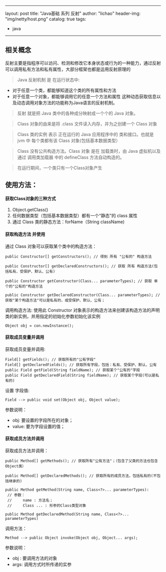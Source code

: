 

---
layout: post
title: "Java基础 系列 反射"
author: "lichao"
header-img: "img/netty/host.png"
catalog: true
tags:
  - java
---


## 相关概念
反射主要是指程序可以访问、检测和修改它本身状态或行为的一种能力，通过反射可以调用私有方法和私有属性，大部分框架也都是运用反射原理的

> Java 反射机制 是 在运行状态中:
* 对于任意一个类，都能够知道这个类的所有属性和方法
* 对于任意一个对象，都能够调用它的任意一个方法和属性
这种动态获取信息以及动态调用对象方法的功能称为Java语言的反射机制。

> 反射 就是把 Java 类中的各种成分映射成一个个的 Java 对象。

> Class 对象的由来是将 .class 文件读入内存，并为之创建一个 Class 对象

> Class 类的实例 表示 正在运行的 Java 应用程序中的 类和接口。也就是 jvm 中 每个类都有该 Class 对象(包括基本数据类型）

> Class 没有公共构造方法。Class 对象 是在 加载类时，由 Java 虚拟机以及通过 调用类加载器 中的 defineClass 方法自动构造的。

> 在运行期间，一个类只有一个Class对象产生

## 使用方法：
#### 获取Class对象的三种方式
1. Object.getClass()
2. 任何数据类型（包括基本数据类型）都有一个“静态”的 class 属性
3. 通过 Class 类的静态方法：forName（String  className)

#### 获取构造方法 并使用
通过 Class 对象可以获取某个类中的构造方法：
```
public Constructor[] getConstructors(); // 得到 所有 "公有的" 构造方法

public Constructor[] getDeclaredConstructors(); // 获取 所有 构造方法(包括私有、受保护、默认、公有)

public Constructor getConstructor(Class... parameterTypes); // 获取 单个的"公有的"构造方法

public Constructor getDeclaredConstructor(Class... parameterTypes); // 获取"某个构造方法"可以是私有的，或受保护、默认、公有；
```
调用构造方法: 使用此 Constructor 对象表示的构造方法来创建该构造方法的声明类的新实例，并用指定的初始化参数初始化该实例
```
Object obj = con.newInstance();
```

#### 获取成员变量并调用
获取成员变量并调用:
```
Field[] getFields(); // 获取所有的"公有字段"
Field[] getDeclaredFields(); // 获取所有字段，包括：私有、受保护、默认、公有
public Field getField(String fieldName); // 获取某个"公有的"字段
public Field getDeclaredField(String fieldName); // 获取某个字段(可以是私有的)
```

设置 字段值:

```
Field --> public void set(Object obj, Object value);
```
参数说明：
* obj: 要设置的字段所在的对象；
* value: 要为字段设置的值；

#### 获取成员方法并调用
获取成员方法并调用：
```
public Method[] getMethods(); // 获取所有"公有方法"；（包含了父类的方法也包含Object类）

public Method[] getDeclaredMethods(); // 获取所有的成员方法，包括私有的(不包括继承的)

public Method getMethod(String name, Class<?>... parameterTypes):
 // 参数：
 // 	name : 方法名；
 // 	Class ... : 形参的Class类型对象

public Method getDeclaredMethod(String name, Class<?>... parameterTypes)

```
调用方法：
```
Method --> public Object invoke(Object obj, Object... args);
```
参数说明：
* obj : 要调用方法的对象 
* args: 调用方式时所传递的实参

